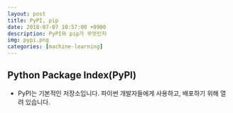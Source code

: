 ```yaml
---
layout: post
title: PyPI, pip
date: 2018-07-07 10:57:00 +0900
description: PyPI와 pip가 무엇인지
img: pypi.png
categories: [machine-learning]
---
```

## Python Package Index(PyPI)
* PyPI는 기본적인 저장소입니다. 파이썬 개발자들에게 사용하고, 배포하기 위해 열려 있습니다. 
